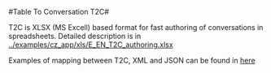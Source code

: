 #Table To Conversation T2C#

T2C is XLSX (MS Excell) based format for fast authoring of conversations in spreadsheets. Detailed description is in  [../examples/cz_app/xls/E_EN_T2C_authoring.xlsx](../examples/en_app/xls/E_EN_T2C_authoring.xlsx)

Examples of mapping between T2C, XML and JSON can be found  in [here](Examples_T2C_XML_JSON.md "Examples_T2C_XML_JSON.md")